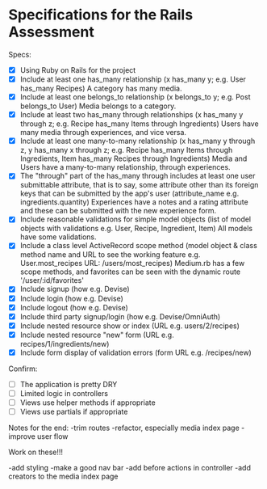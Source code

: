 # Specifications for the Rails Assessment

Specs:
- [x] Using Ruby on Rails for the project
- [x] Include at least one has_many relationship (x has_many y; e.g. User has_many Recipes)
    A category has many media.
- [x] Include at least one belongs_to relationship (x belongs_to y; e.g. Post belongs_to User)
    Media belongs to a category. 
- [x] Include at least two has_many through relationships (x has_many y through z; e.g. Recipe has_many Items through Ingredients)
    Users have many media through experiences, and vice versa.
- [x] Include at least one many-to-many relationship (x has_many y through z, y has_many x through z; e.g. Recipe has_many Items through Ingredients, Item has_many Recipes through Ingredients)
    Media and Users have a many-to-many relationship, through experiences.
- [x] The "through" part of the has_many through includes at least one user submittable attribute, that is to say, some attribute other than its foreign keys that can be submitted by the app's user (attribute_name e.g. ingredients.quantity)
    Experiences have a notes and a rating attribute and these can be submitted with the new experience form.
- [x] Include reasonable validations for simple model objects (list of model objects with validations e.g. User, Recipe, Ingredient, Item)
    All models have some validations.
- [x] Include a class level ActiveRecord scope method (model object & class method name and URL to see the working feature e.g. User.most_recipes URL: /users/most_recipes)
    Medium.rb has a few scope methods, and favorites can be seen with the dynamic route '/user/:id/favorites'
- [x] Include signup (how e.g. Devise)
- [x] Include login (how e.g. Devise)
- [x] Include logout (how e.g. Devise)
- [x] Include third party signup/login (how e.g. Devise/OmniAuth)
- [x] Include nested resource show or index (URL e.g. users/2/recipes)
- [x] Include nested resource "new" form (URL e.g. recipes/1/ingredients/new)
- [x] Include form display of validation errors (form URL e.g. /recipes/new)

Confirm:
- [ ] The application is pretty DRY
- [ ] Limited logic in controllers
- [ ] Views use helper methods if appropriate
- [ ] Views use partials if appropriate

Notes for the end:
-trim routes
-refactor, especially media index page
-improve user flow


Work on these!!!

-add styling
-make a good nav bar
-add before actions in controller
-add creators to the media index page


